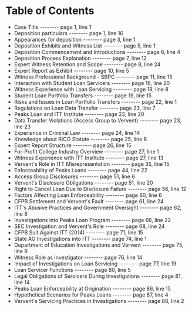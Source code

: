 # Table of Contents

- Case Title -------- page 1, line 1
- Deposition particulars -------- page 1, line 16
- Appearances for deposition -------- page 3, line 1
- Deposition Exhibits and Witness List -------- page 5, line 1
- Deposition Commencement and Introductions -------- page 6, line 4
- Deposition Process Explanation -------- page 7, line 12
- Expert Witness Retention and Scope -------- page 8, line 24
- Expert Report as Exhibit -------- page 10, line 5
- Witness Professional Background - SBPC -------- page 11, line 15
- Interaction with Student Loan Servicers -------- page 16, line 20
- Witness Experience with Loan Servicing -------- page 18, line 8
- Student Loan Portfolio Transfers -------- page 19, line 15
- Risks and Issues in Loan Portfolio Transfers -------- page 22, line 1
- Regulations on Loan Data Transfer -------- page 23, line 7
- Peaks Loan and ITT Institute -------- page 23, line 20
- Data Transfer Violations (Access Group to Vervent) -------- page 23, line 23
- Experience in Criminal Law -------- page 24, line 14
- Knowledge about RICO Statute -------- page 25, line 8
- Expert Report Structure -------- page 26, line 15
- For-Profit College Industry Overview -------- page 27, line 1
- Witness Experience with ITT Institute -------- page 27, line 13
- Vervent's Role in ITT Misrepresentation -------- page 35, line 15
- Enforceability of Peaks Loans -------- page 44, line 22
- Access Group Disclosures -------- page 51, line 6
- Vervent's Disclosure Obligations -------- page 51, line 20
- Right to Cancel Loan Due to Disclosure Failure -------- page 56, line 12
- Factors Affecting Loan Enforceability -------- page 60, line 6
- CFPB Settlement and Vervent's Fault -------- page 61, line 24
- ITT's Abusive Practices and Government Oversight -------- page 62, line 8
- Investigations into Peaks Loan Program -------- page 66, line 22
- SEC Investigation and Vervent's Role -------- page 68, line 24
- CFPB Suit Against ITT (2014) -------- page 71, line 15
- State AG Investigations into ITT -------- page 74, line 1
- Department of Education Investigations and Vervent -------- page 75, line 9
- Witness Role as Investigator -------- page 76, line 14
- Impact of Investigations on Loan Servicing -------- page 77, line 19
- Loan Servicer Functions -------- page 80, line 5
- Legal Obligations of Servicers During Investigations -------- page 81, line 14
- Peaks Loan Enforceability at Origination -------- page 86, line 15
- Hypothetical Scenarios for Peaks Loans -------- page 87, line 4
- Vervent's Servicing Practices in Investigations -------- page 88, line 2
